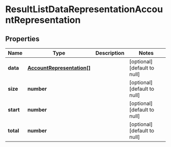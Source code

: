 # ResultListDataRepresentationAccountRepresentation

## Properties
Name | Type | Description | Notes
------------ | ------------- | ------------- | -------------
**data** | [**AccountRepresentation[]**](AccountRepresentation.md) |  | [optional] [default to null]
**size** | **number** |  | [optional] [default to null]
**start** | **number** |  | [optional] [default to null]
**total** | **number** |  | [optional] [default to null]


